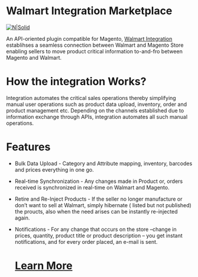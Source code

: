 # Walmart Integration Marketplace

[![N|Solid](https://cedcommerce.com/skin/frontend/cedcom/default/images/logo.png)](https://cedcommerce.com)

An API-oriented plugin compatible for Magento, [Walmart Integration][l1] establihses a seamless connection between Walmart and Magento Store enabling sellers to move product critical information to-and-fro between Magento and Walmart.
# How the integration Works?
Integration automates the critical sales operations thereby simplifying manual user operations such as product data upload, inventory, order and product management etc. Depending on the channels established due to information exchange through APIs, integration automates all such manual operations.

# Features

  - Bulk Data Upload - Category and Attribute mapping, inventory, barcodes and prices everything in one go.
  - Real-time Synchronization - Any changes made in Product or, orders received is synchronized in real-time on Walmart and Magento.
  - Retire and Re-Inject Products - If the seller no longer manufacture or don’t want to sell at Walmart, simply hibernate ( listed but not published) the proucts, also when the need arises can be instantly re-injected again. 
  - Notifications - For any change that occurs on the store –change in prices, quantity, product title or product description – you get instant notifications, and for every order placed, an e-mail is sent.

    # [Learn More][l1] 
    
   [l1]: <https://cedcommerce.com/magento-extensions/walmart-magento-integration?source=github>
   
